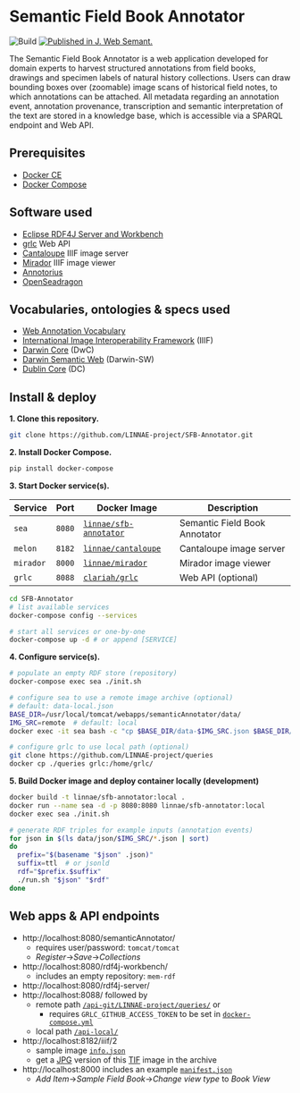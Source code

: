 # Semantic Field Book Annotator

![Build](https://github.com/LINNAE-project/SFB-Annotator/workflows/continuous_integration/badge.svg)
[![Published in J. Web Semant.](https://img.shields.io/badge/published%20in-JWebSemant-blue.svg)](https://doi.org/10.1016/j.websem.2018.06.002)

The Semantic Field Book Annotator is a web application developed for domain experts to harvest structured annotations from field books, drawings and specimen labels of natural history collections. Users can draw bounding boxes over (zoomable) image scans of historical field notes, to which annotations can be attached. All metadata regarding an annotation event, annotation provenance, transcription and semantic interpretation of the text are stored in a knowledge base, which is accessible via a SPARQL endpoint and Web API.

## Prerequisites
- [Docker CE](https://docs.docker.com/install/)
- [Docker Compose](https://docs.docker.com/compose/install/)

## Software used
- [Eclipse RDF4J Server and Workbench](https://rdf4j.org/documentation/tools/server-workbench/)
- [grlc](https://www.research-software.nl/software/grlc) Web API
- [Cantaloupe](https://cantaloupe-project.github.io/) IIIF image server
- [Mirador](https://projectmirador.org/) IIIF image viewer
- [Annotorius](https://annotorious.github.io)
- [OpenSeadragon](https://openseadragon.github.io/)

## Vocabularies, ontologies & specs used
- [Web Annotation Vocabulary](https://www.w3.org/TR/annotation-vocab/)
- [International Image Interoperability Framework](https://iiif.io/) (IIIF)
- [Darwin Core](https://dwc.tdwg.org/) (DwC)
- [Darwin Semantic Web](http://purl.org/dsw/) (Darwin-SW)
- [Dublin Core](http://purl.org/dc/terms/) (DC)

## Install & deploy

**1. Clone this repository.**

```bash
git clone https://github.com/LINNAE-project/SFB-Annotator.git
```
**2. Install Docker Compose.**

```bash
pip install docker-compose
```

**3. Start Docker service(s).**

| Service | Port | Docker Image | Description |
| ------- | ---- | -------------| ----------- |
| `sea` | `8080` | [`linnae/sfb-annotator`](https://hub.docker.com/r/linnae/sfb-annotator) | Semantic Field Book Annotator |
| `melon` | `8182` | [`linnae/cantaloupe`](https://hub.docker.com/r/linnae/cantaloupe) | Cantaloupe image server |
| `mirador` | `8000` | [`linnae/mirador`](https://hub.docker.com/r/linnae/mirador) | Mirador image viewer |
| `grlc` | `8088` | [`clariah/grlc`](https://hub.docker.com/r/clariah/grlc) | Web API (optional)|

```bash
cd SFB-Annotator
# list available services
docker-compose config --services

# start all services or one-by-one
docker-compose up -d # or append [SERVICE]
```

**4. Configure service(s).**

```bash
# populate an empty RDF store (repository)
docker-compose exec sea ./init.sh

# configure sea to use a remote image archive (optional)
# default: data-local.json
BASE_DIR=/usr/local/tomcat/webapps/semanticAnnotator/data/
IMG_SRC=remote  # default: local
docker exec -it sea bash -c "cp $BASE_DIR/data-$IMG_SRC.json $BASE_DIR/data.json"

# configure grlc to use local path (optional)
git clone https://github.com/LINNAE-project/queries
docker cp ./queries grlc:/home/grlc/
```

**5. Build Docker image and deploy container locally (development)**

```bash
docker build -t linnae/sfb-annotator:local .
docker run --name sea -d -p 8080:8080 linnae/sfb-annotator:local
docker exec sea ./init.sh

# generate RDF triples for example inputs (annotation events)
for json in $(ls data/json/$IMG_SRC/*.json | sort)
do
  prefix="$(basename "$json" .json)"
  suffix=ttl  # or jsonld
  rdf="$prefix.$suffix"
  ./run.sh "$json" "$rdf"
done
```

## Web apps & API endpoints
- http://localhost:8080/semanticAnnotator/
  - requires user/password: `tomcat/tomcat`
  - _Register_->_Save_->_Collections_
- http://localhost:8080/rdf4j-workbench/
  - includes an empty repository: `mem-rdf`
- http://localhost:8080/rdf4j-server/
- http://localhost:8088/ followed by
  - remote path [`/api-git/LINNAE-project/queries/`](http://localhost:8088/api-git/LINNAE-project/queries/) or
    - requires `GRLC_GITHUB_ACCESS_TOKEN` to be set in [`docker-compose.yml`](https://github.com/LINNAE-project/SFB-Annotator/blob/master/docker-compose.yml#L27)
  - local path [`/api-local/`](http://localhost:8088/api-local/)
- http://localhost:8182/iiif/2
  - sample image [`info.json`](http://localhost:8182/iiif/2/900c341c1c10fff7:MMNAT01_PM_NNM001001033_001/info.json)
  - get a [JPG](http://localhost:8182/iiif/2/900c341c1c10fff7:MMNAT01_PM_NNM001001033_001/full/max/0/default.jpg) version of this [TIF](https://trng-repository.surfsara.nl/deposit/900c341c1c10fff7/files/MMNAT01_PM_NNM001001033_001.tif) image in the archive
- http://localhost:8000 includes an example [`manifest.json`](data/manifest.json)
  - _Add Item_->_Sample Field Book_->_Change view type_ to _Book View_
